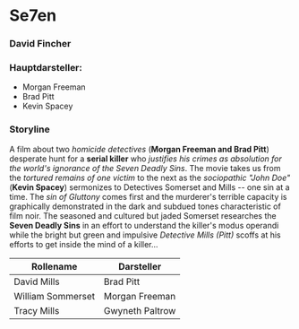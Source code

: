 # Se7en

### David Fincher

### Hauptdarsteller:

- Morgan Freeman
- Brad Pitt
- Kevin Spacey

### Storyline

A film about two *homicide detectives* (**Morgan Freeman and Brad Pitt**) desperate hunt for a **serial killer** who *justifies his crimes as absolution for the world's ignorance of the Seven Deadly Sins*. The movie takes us from the *tortured remains of one victim* to the next as the *sociopathic "John Doe"* (**Kevin Spacey**) sermonizes to Detectives Somerset and Mills -- one sin at a time. The *sin of Gluttony* comes first and the murderer's terrible capacity is graphically demonstrated in the dark and subdued tones characteristic of film noir. The seasoned and cultured but jaded Somerset researches the **Seven Deadly Sins** in an effort to understand the killer's modus operandi while the bright but green and impulsive *Detective Mills (Pitt)* scoffs at his efforts to get inside the mind of a killer...


| Rollename  | Darsteller |
| ------------- | ------------- |
| David Mills  | Brad Pitt  |
| William Sommerset  | Morgan Freeman  |
| Tracy Mills  | Gwyneth Paltrow  |
